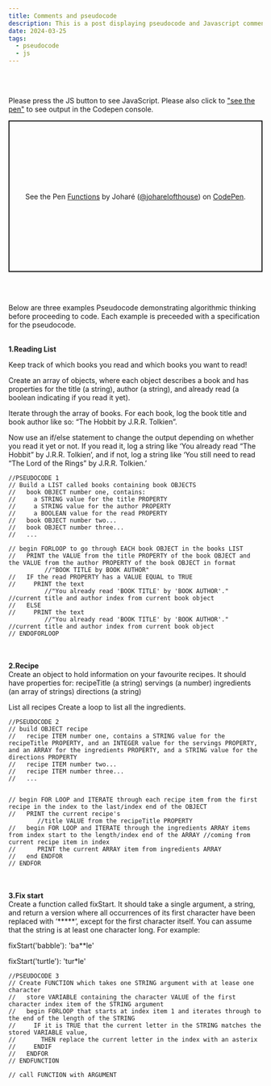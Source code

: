 ```yaml
---
title: Comments and pseudocode
description: This is a post displaying pseudocode and Javascript comments.
date: 2024-03-25
tags:
  - pseudocode
  - js
---
```

<!-- Leverage agile frameworks to provide a robust synopsis for high level overviews. Iterative approaches to corporate strategy foster collaborative thinking to further the overall value proposition. Organically grow the holistic world view of disruptive innovation via workplace diversity and empowerment.

## Code

### Styled (with Syntax)

Bring to the table win-win survival strategies to ensure proactive domination. At the end of the day, going forward, a new normal that has evolved from generation X is on the runway heading towards a streamlined cloud solution. User generated content in real-time will have multiple touchpoints for offshoring.

```js
// this is a command
function myCommand() {
	let counter = 0;
	counter++;
}

// Test with a line break above this line.
console.log('Test');
```

### Unstyled

Bring to the table win-win survival strategies to ensure proactive domination. At the end of the day, going forward, a new normal that has evolved from generation X is on the runway heading towards a streamlined cloud solution. User generated content in real-time will have multiple touchpoints for offshoring.

```
// this is a command
function myCommand() {
	let counter = 0;
	counter++;
}

// Test with a line break above this line.
console.log('Test');
```

## Section Header

Capitalize on low hanging fruit to identify a ballpark value added activity to beta test. Override the digital divide with additional clickthroughs from DevOps. Nanotechnology immersion along the information highway will close the loop on focusing solely on the bottom line. -->
<br>
<br>
<p>Please press the <span class="pink">JS</span> button to see <span class="pink">JavaScript</span>. Please also click to <a href="https://codepen.io/joharelofthouse/pen/vYMLNzJ">"see the pen"</a> to see output in the Codepen console.
<p class="codepen" data-height="300" data-theme-id="dark" data-default-tab="js" data-slug-hash="vYMLNzJ" data-user="joharelofthouse" style="height: 300px; box-sizing: border-box; display: flex; align-items: center; justify-content: center; border: 2px solid; margin: 1em 0; padding: 1em;">
  <span>See the Pen <a href="https://codepen.io/joharelofthouse/pen/vYMLNzJ">
  Functions</a> by Joharé (<a href="https://codepen.io/joharelofthouse">@joharelofthouse</a>)
  on <a href="https://codepen.io">CodePen</a>.</span>
</p>
<script async src="https://cpwebassets.codepen.io/assets/embed/ei.js"></script>
<br>
<br>
<p>Below are three examples Pseudocode demonstrating algorithmic thinking before proceeding to code. Each example is preceeded with a specification for the pseudocode.</p>

<br>
<b>1.Reading List</b>

 Keep track of which books you read and which books you want to read!

 Create an array of objects, where each object describes a book and has properties for the title (a string), author (a string), and already read (a boolean indicating if you read it yet).

 Iterate through the array of books. For each book, log the book title and book author like so: “The Hobbit by J.R.R. Tolkien”.

 Now use an if/else statement to change the output depending on whether you read it yet or not. If you read it, log a string like ‘You already read “The Hobbit” by J.R.R. Tolkien’, and if not, log a string like ‘You still need to read “The Lord of the Rings” by J.R.R. Tolkien.’
```
//PSEUDOCODE 1
// Build a LIST called books containing book OBJECTS
//   book OBJECT number one, contains:
//     a STRING value for the title PROPERTY
//     a STRING value for the author PROPERTY
//     a BOOLEAN value for the read PROPERTY
//   book OBJECT number two...
//   book OBJECT number three...
//   ...

// begin FORLOOP to go through EACH book OBJECT in the books LIST
//   PRINT the VALUE from the title PROPERTY of the book OBJECT and the VALUE from the author PROPERTY of the book OBJECT in format 
          //"BOOK TITLE by BOOK AUTHOR"
//   IF the read PROPERTY has a VALUE EQUAL to TRUE
//     PRINT the text 
          //"You already read 'BOOK TITLE' by 'BOOK AUTHOR'." //current title and author index from current book object
//   ELSE
//     PRINT the text 
          //"You already read 'BOOK TITLE' by 'BOOK AUTHOR'." //current title and author index from current book object
// ENDOFORLOOP
```
<br>
<br>
 <b>2.Recipe</b>
<br>
 Create an object to hold information on your favourite recipes. It should have properties for:
 recipeTitle (a string)
 servings (a number)
 ingredients (an array of strings)
 directions (a string)

 List all recipes
 Create a loop to list all the ingredients.

```
//PSEUDOCODE 2
// build OBJECT recipe
//   recipe ITEM number one, contains a STRING value for the recipeTitle PROPERTY, and an INTEGER value for the servings PROPERTY, and an ARRAY for the ingredients PROPERTY, and a STRING value for the directions PROPERTY
//   recipe ITEM number two...
//   recipe ITEM number three...
//   ...


// begin FOR LOOP and ITERATE through each recipe item from the first recipe in the index to the last/index end of the OBJECT
//   PRINT the current recipe's 
        //title VALUE from the recipeTitle PROPERTY
//   begin FOR LOOP and ITERATE through the ingredients ARRAY items from index start to the length/index end of the ARRAY //coming from current recipe item in index
//      PRINT the current ARRAY item from ingredients ARRAY
//   end ENDFOR
// ENDFOR

```
<br>
<br>
<b>3.Fix start</b>
<br>
 Create a function called fixStart. It should take a single argument, a string, and return a version where all occurrences of its first character have been replaced with ‘*****’, except for the first character itself. You can assume that the string is at least one character long. For example:


 fixStart('babble'): 'ba**le'

 fixStart('turtle'): 'tur*le'

```
//PSEUDOCODE 3
// Create FUNCTION which takes one STRING argument with at lease one character
//   store VARIABLE containing the character VALUE of the first character index item of the STRING argument
//   begin FORLOOP that starts at index item 1 and iterates through to the end of the length of the STRING
//     IF it is TRUE that the current letter in the STRING matches the stored VARIABLE value, 
//       THEN replace the current letter in the index with an asterix
//     ENDIF
//   ENDFOR
// ENDFUNCTION

// call FUNCTION with ARGUMENT
```
